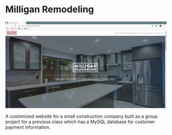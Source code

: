 # Milligan Remodeling

![alt text](https://github.com/OReynolds123/MilliganRemodeling/blob/main/image.png?raw=true)

A customized website for a small construction company built as a group project for a previous class which has a MySQL database for customer payment information.
